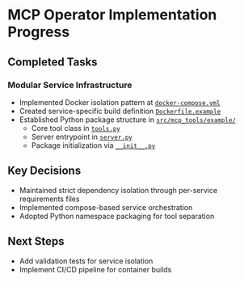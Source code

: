 # MCP Operator Implementation Progress

## Completed Tasks
### Modular Service Infrastructure
- Implemented Docker isolation pattern at [`docker-compose.yml`](docker-compose.yml)
- Created service-specific build definition [`Dockerfile.example`](Dockerfile.example)
- Established Python package structure in [`src/mcp_tools/example/`](src/mcp_tools/example/)
  - Core tool class in [`tools.py`](src/mcp_tools/example/tools.py)
  - Server entrypoint in [`server.py`](src/mcp_tools/example/server.py)
  - Package initialization via [`__init__.py`](src/mcp_tools/example/__init__.py)

## Key Decisions
- Maintained strict dependency isolation through per-service requirements files
- Implemented compose-based service orchestration
- Adopted Python namespace packaging for tool separation

## Next Steps
- Add validation tests for service isolation
- Implement CI/CD pipeline for container builds